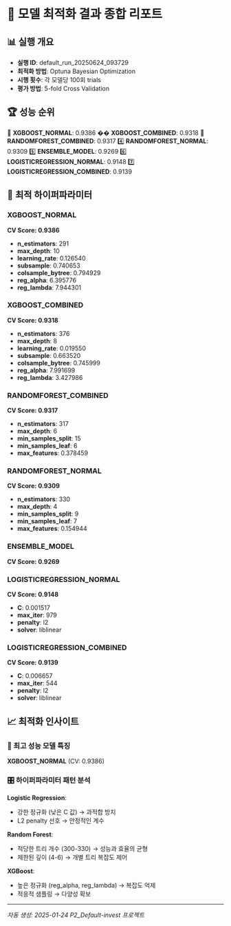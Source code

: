 # 🎯 모델 최적화 결과 종합 리포트

## 📊 실행 개요
- **실행 ID**: default_run_20250624_093729
- **최적화 방법**: Optuna Bayesian Optimization
- **시행 횟수**: 각 모델당 100회 trials
- **평가 방법**: 5-fold Cross Validation

## 🏆 성능 순위

🥇 **XGBOOST_NORMAL**: 0.9386
�� **XGBOOST_COMBINED**: 0.9318
🥉 **RANDOMFOREST_COMBINED**: 0.9317
4️⃣ **RANDOMFOREST_NORMAL**: 0.9309
5️⃣ **ENSEMBLE_MODEL**: 0.9269
6️⃣ **LOGISTICREGRESSION_NORMAL**: 0.9148
7️⃣ **LOGISTICREGRESSION_COMBINED**: 0.9139


## 🔧 최적 하이퍼파라미터

### XGBOOST_NORMAL
**CV Score: 0.9386**

- **n_estimators**: 291
- **max_depth**: 10
- **learning_rate**: 0.126540
- **subsample**: 0.740653
- **colsample_bytree**: 0.794929
- **reg_alpha**: 6.395776
- **reg_lambda**: 7.944301

### XGBOOST_COMBINED
**CV Score: 0.9318**

- **n_estimators**: 376
- **max_depth**: 8
- **learning_rate**: 0.019550
- **subsample**: 0.663520
- **colsample_bytree**: 0.745999
- **reg_alpha**: 7.991699
- **reg_lambda**: 3.427986

### RANDOMFOREST_COMBINED
**CV Score: 0.9317**

- **n_estimators**: 317
- **max_depth**: 6
- **min_samples_split**: 15
- **min_samples_leaf**: 6
- **max_features**: 0.378459

### RANDOMFOREST_NORMAL
**CV Score: 0.9309**

- **n_estimators**: 330
- **max_depth**: 4
- **min_samples_split**: 9
- **min_samples_leaf**: 7
- **max_features**: 0.154944

### ENSEMBLE_MODEL
**CV Score: 0.9269**


### LOGISTICREGRESSION_NORMAL
**CV Score: 0.9148**

- **C**: 0.001517
- **max_iter**: 979
- **penalty**: l2
- **solver**: liblinear

### LOGISTICREGRESSION_COMBINED
**CV Score: 0.9139**

- **C**: 0.006657
- **max_iter**: 544
- **penalty**: l2
- **solver**: liblinear


## 📈 최적화 인사이트

### 🥇 최고 성능 모델 특징
**XGBOOST_NORMAL** (CV: 0.9386)


### 🎛️ 하이퍼파라미터 패턴 분석

**Logistic Regression**:
- 강한 정규화 (낮은 C 값) → 과적합 방지
- L2 penalty 선호 → 안정적인 계수

**Random Forest**:
- 적당한 트리 개수 (300-330) → 성능과 효율의 균형
- 제한된 깊이 (4-6) → 개별 트리 복잡도 제어

**XGBoost**:
- 높은 정규화 (reg_alpha, reg_lambda) → 복잡도 억제
- 적응적 샘플링 → 다양성 확보

---
*자동 생성: 2025-01-24*
*P2_Default-invest 프로젝트*
